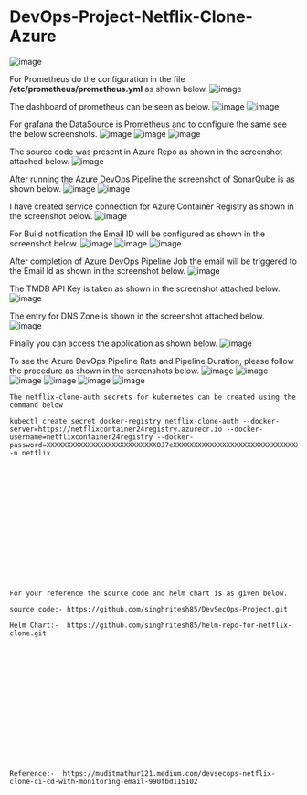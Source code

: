 # DevOps-Project-Netflix-Clone-Azure
![image](https://github.com/user-attachments/assets/e107ed31-d016-4965-bd10-6dad5cdbc6bb)

For Prometheus do the configuration in the file **/etc/prometheus/prometheus.yml** as shown below.
![image](https://github.com/user-attachments/assets/70af5539-64ed-4ca0-83e5-482f6f59c677)

The dashboard of prometheus can be seen as below.
![image](https://github.com/user-attachments/assets/9a1a864f-8e2f-4645-a9d2-c6e55285191e)
![image](https://github.com/user-attachments/assets/7a8f8cc3-8fbd-4ee9-b773-461d4f2eb98b)

For grafana the DataSource is Prometheus and to configure the same see the below screenshots.
![image](https://github.com/user-attachments/assets/3f18935b-4cd7-4bd2-9372-30f5b6015053)
![image](https://github.com/user-attachments/assets/b5d7b140-952c-4fff-8880-d004ac856647)
![image](https://github.com/user-attachments/assets/bbd94e12-d070-47b8-8b96-997a4a558447)

The source code was present in Azure Repo as shown in the screenshot attached below.
![image](https://github.com/user-attachments/assets/4f414885-8f88-4fe9-b448-4075b5c2e740)

After running the Azure DevOps Pipeline the screenshot of SonarQube is as shown below.
![image](https://github.com/user-attachments/assets/29a29615-e73a-415c-9770-f62fb0d1ac01)
![image](https://github.com/user-attachments/assets/41ee2c38-ee5d-4ed7-9365-fffefc1f7c6b)

I have created service connection for Azure Container Registry as shown in the screenshot below.
![image](https://github.com/user-attachments/assets/ba756971-a242-43d4-9b48-2f369431de5b)

For Build notification the Email ID will be configured as shown in the screenshot below.
![image](https://github.com/user-attachments/assets/473bb0de-f760-462c-9f0c-907036f1e7ef)
![image](https://github.com/user-attachments/assets/3ce217da-4868-4796-8542-5ab7205b7a6f)
![image](https://github.com/user-attachments/assets/7d777843-6c52-4ed2-b603-fd204d97a0ee)

After completion of Azure DevOps Pipeline Job the email will be triggered to the Email Id as shown in the screenshot below.
![image](https://github.com/user-attachments/assets/64482dfb-0f36-4447-8ffe-92900ba0a796)

The TMDB API Key is taken as shown in the screenshot attached below.
![image](https://github.com/user-attachments/assets/b297381b-31ea-4640-bb74-001a17199c17)

The entry for DNS Zone is shown in the screenshot attached below.
![image](https://github.com/user-attachments/assets/703f1c41-4392-4f48-9e9a-390435a84c73)

Finally you can access the application as shown below.
![image](https://github.com/user-attachments/assets/71877608-f647-4737-818c-2d05b8829319)

To see the Azure DevOps Pipeline Rate and Pipeline Duration, please follow the procedure as shown in the screenshots below.
![image](https://github.com/user-attachments/assets/2e4d986c-1667-44d4-86d4-e03321ef252c)
![image](https://github.com/user-attachments/assets/a5da4db5-f8cc-4895-a29e-a7a09116d0f6)
![image](https://github.com/user-attachments/assets/6be30f00-da66-4258-926e-40cec791b9c7)
![image](https://github.com/user-attachments/assets/c8df20f3-236c-47ba-b05f-025db803fb22)
![image](https://github.com/user-attachments/assets/2c5c7601-8d10-4cc8-ad65-278dcad7ddf8)
![image](https://github.com/user-attachments/assets/66d6fdef-262e-41b3-8028-9eb9c64efcba)

```
The netflix-clone-auth secrets for kubernetes can be created using the command below

kubectl create secret docker-registry netflix-clone-auth --docker-server=https://netflixcontainer24registry.azurecr.io --docker-username=netflixcontainer24registry --docker-password=XXXXXXXXXXXXXXXXXXXXXXXXXXXOJ7eXXXXXXXXXXXXXXXXXXXXXXXXXXXXXXXXXXXMtTc -n netflix
```

<br><br/>
<br><br/>
<br><br/>
<br><br/>
<br><br/>
<br><br/>
```
For your reference the source code and helm chart is as given below.

source code:- https://github.com/singhritesh85/DevSecOps-Project.git

Helm Chart:-  https://github.com/singhritesh85/helm-repo-for-netflix-clone.git
```

<br><br/>
<br><br/>
<br><br/>
<br><br/>
<br><br/>
<br><br/>
```
Reference:-  https://muditmathur121.medium.com/devsecops-netflix-clone-ci-cd-with-monitoring-email-990fbd115102
```
